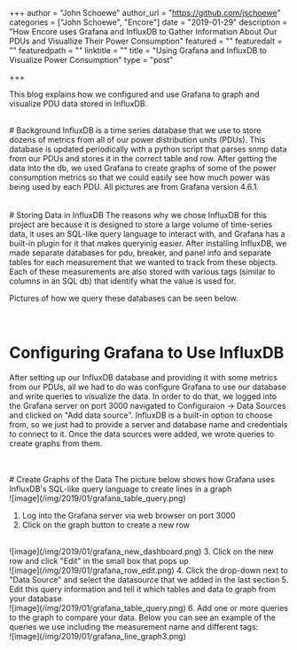 +++
author = "John Schoewe"
author_url = "https://github.com/jschoewe"
categories = ["John Schoewe", "Encore"]
date = "2019-01-29"
description = "How Encore uses Grafana and InfluxDB to Gather Information About Our PDUs and Visuallize Their Power Consumption"
featured = ""
featuredalt = ""
featuredpath = ""
linktitle = ""
title = "Using Grafana and InfluxDB to Visualize Power Consumption"
type = "post"

+++

This blog explains how we configured and use Grafana to graph and visualize PDU data stored in InfluxDB.

<br />
# Background
InfluxDB is a time series database that we use to store dozens of metrics from all of our power distribution units (PDUs). This database is updated periodically with a python script that parses snmp data from our PDUs and stores it in the correct table and row. After getting the data into the db, we used Grafana to create graphs of some of the power consumption metrics so that we could easily see how much power was being used by each PDU. All pictures are from Grafana version 4.6.1.
<br />
<br />
<br />
# Storing Data in InfluxDB
The reasons why we chose InfluxDB for this project are because it is designed to store a large volume of time-series data, it uses an SQL-like query language to interact with, and Grafana has a built-in plugin for it that makes queryinig easier. After installing InfluxDB, we made separate databases for pdu, breaker, and panel info and separate tables for each measurement that we wanted to track from these objects. Each of these measurements are also stored with various tags (similar to columns in an SQL db) that identify what the value is used for.

Pictures of how we query these databases can be seen below.
<br />
<br />
<br />

# Configuring Grafana to Use InfluxDB
After setting up our InfluxDB database and providing it with some metrics from our PDUs, all we had to do was configure Grafana to use our database and write queries to visualize the data. In order to do that, we logged into the Grafana server on port 3000 navigated to Configuraion -> Data Sources and clicked on "Add data source". InfluxDB is a built-in option to choose from, so we just had to provide a server and database name and credentials to connect to it. Once the data sources were added, we wrote queries to create graphs from them.

<br />
<br />
# Create Graphs of the Data
The picture below shows how Grafana uses InfluxDB's SQL-like query language to create lines in a graph
<br />
![image](/img/2019/01/grafana_table_query.png)

1. Log into the Grafana server via web browser on port 3000
2. Click on the graph button to create a new row
<br />
![image](/img/2019/01/grafana_new_dashboard.png)
3. Click on the new row and click "Edit" in the small box that pops up
<br />
![image](/img/2019/01/grafana_row_edit.png)
4. Click the drop-down next to "Data Source" and select the datasource that we added in the last section
5. Edit this query information and tell it which tables and data to graph from your database
<br />
![image](/img/2019/01/grafana_table_query.png)
6. Add one or more queries to the graph to compare your data. Below you can see an example of the queries we use including the measurement name and different tags:
<br />
![image](/img/2019/01/grafana_line_graph3.png)
